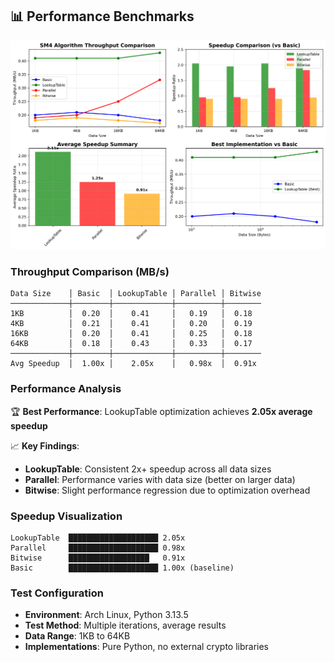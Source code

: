 ## 📊 Performance Benchmarks

![Performance Comparison](./performance_comparison.png)

### Throughput Comparison (MB/s)

```
Data Size    │ Basic  │ LookupTable │ Parallel │ Bitwise
─────────────┼────────┼─────────────┼──────────┼────────
1KB          │  0.20  │    0.41     │   0.19   │  0.18
4KB          │  0.21  │    0.41     │   0.20   │  0.19  
16KB         │  0.20  │    0.41     │   0.25   │  0.18
64KB         │  0.18  │    0.43     │   0.33   │  0.17
─────────────┼────────┼─────────────┼──────────┼────────
Avg Speedup  │  1.00x │    2.05x    │   0.98x  │  0.91x
```

### Performance Analysis

🏆 **Best Performance**: LookupTable optimization achieves **2.05x average speedup**

📈 **Key Findings**:
- **LookupTable**: Consistent 2x+ speedup across all data sizes
- **Parallel**: Performance varies with data size (better on larger data)
- **Bitwise**: Slight performance regression due to optimization overhead

### Speedup Visualization

```
LookupTable  ████████████████████ 2.05x
Parallel     ████████████████████ 0.98x  
Bitwise      ██████████████████   0.91x
Basic        ████████████████████ 1.00x (baseline)
```

### Test Configuration
- **Environment**: Arch Linux, Python 3.13.5
- **Test Method**: Multiple iterations, average results
- **Data Range**: 1KB to 64KB
- **Implementations**: Pure Python, no external crypto libraries

